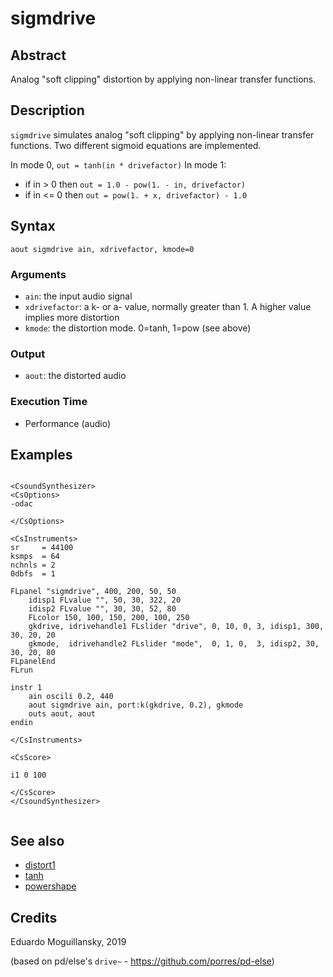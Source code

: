 # sigmdrive

## Abstract

Analog "soft clipping" distortion by applying non-linear transfer functions.

## Description

`sigmdrive` simulates analog "soft clipping" by applying non-linear transfer functions. Two
different sigmoid equations are implemented.

In mode 0, `out = tanh(in * drivefactor)`
In mode 1:
* if in > 0  then `out = 1.0 - pow(1. - in, drivefactor)`
* if in <= 0 then `out = pow(1. + x, drivefactor) - 1.0`

## Syntax

    aout sigmdrive ain, xdrivefactor, kmode=0
    
### Arguments

* `ain`: the input audio signal
* `xdrivefactor`: a k- or a- value, normally greater than 1. A higher value implies more distortion
* `kmode`: the distortion mode. 0=tanh, 1=pow (see above)

### Output

* `aout`: the distorted audio

### Execution Time

* Performance (audio)

## Examples

```csound 

<CsoundSynthesizer>
<CsOptions>
-odac           
   
</CsOptions>

<CsInstruments>
sr     = 44100
ksmps  = 64
nchnls = 2
0dbfs  = 1

FLpanel "sigmdrive", 400, 200, 50, 50
	idisp1 FLvalue "", 50, 30, 322, 20
	idisp2 FLvalue "", 30, 30, 52, 80
	FLcolor 150, 100, 150, 200, 100, 250
	gkdrive, idrivehandle1 FLslider "drive", 0, 10, 0, 3, idisp1, 300, 30, 20, 20
	gkmode,  idrivehandle2 FLslider "mode",  0, 1, 0,  3, idisp2, 30, 30, 20, 80
FLpanelEnd
FLrun

instr 1
	ain oscili 0.2, 440
	aout sigmdrive ain, port:k(gkdrive, 0.2), gkmode
	outs aout, aout
endin

</CsInstruments>

<CsScore>

i1 0 100

</CsScore>
</CsoundSynthesizer>


```


## See also

* [distort1](https://csound.com/docs/manual/chuap.html)
* [tanh](https://csound.com/docs/manual/tanh.html)
* [powershape](https://csound.com/docs/manual/powershape.html)

## Credits

Eduardo Moguillansky, 2019

(based on pd/else's `drive~` - https://github.com/porres/pd-else)
